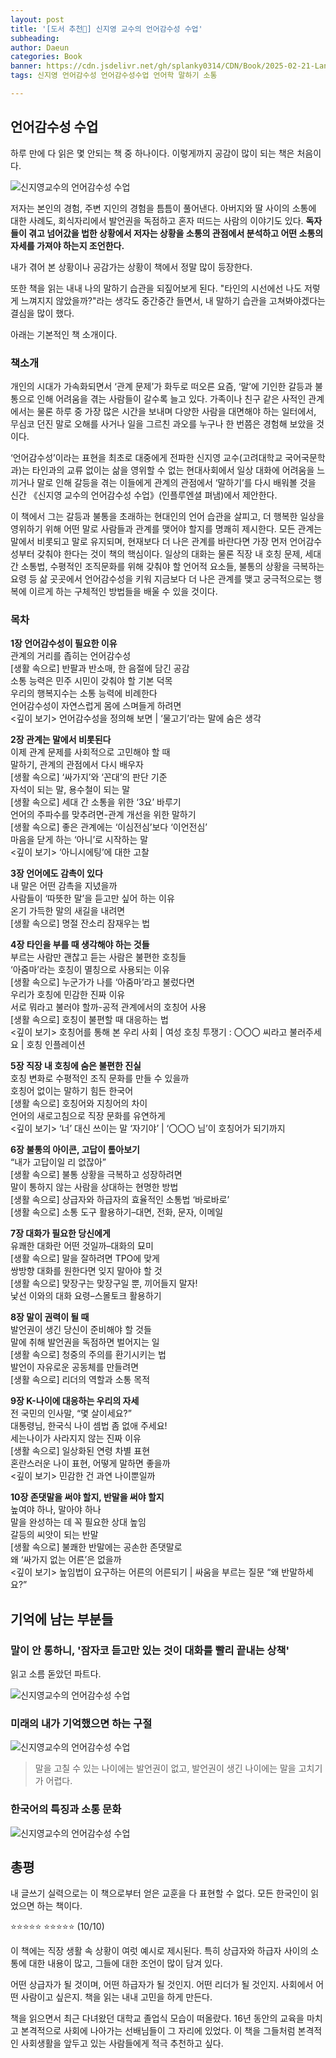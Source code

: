 ```yaml
---
layout: post
title: '[도서 추천📖] 신지영 교수의 언어감수성 수업'
subheading: 
author: Daeun
categories: Book
banner: https://cdn.jsdelivr.net/gh/splanky0314/CDN/Book/2025-02-21-Language_sensitivity/1.png
tags: 신지영 언어감수성 언어감수성수업 언어학 말하기 소통 

---
```


## 언어감수성 수업

하루 만에 다 읽은 몇 안되는 책 중 하나이다. 이렇게까지 공감이 많이 되는 책은 처음이다. 

![신지영교수의 언어감수성 수업](https://cdn.jsdelivr.net/gh/splanky0314/CDN/Book/2025-02-21-Language_sensitivity/1.png)


저자는 본인의 경험, 주변 지인의 경험을 틈틈이 풀어낸다. 아버지와 딸 사이의 소통에 대한 사례도, 회식자리에서 발언권을 독점하고 혼자 떠드는 사람의 이야기도 있다. **독자들이 겪고 넘어갔을 법한 상황에서 저자는 상황을 소통의 관점에서 분석하고 어떤 소통의 자세를 가져야 하는지 조언한다.**  

내가 겪어 본 상황이나 공감가는 상황이 책에서 정말 많이 등장한다.

또한 책을 읽는 내내 나의 말하기 습관을 되짚어보게 된다. "타인의 시선에선 나도 저렇게 느껴지지 않았을까?"라는 생각도 중간중간 들면서, 내 말하기 습관을 고쳐봐야겠다는 결심을 많이 했다.

아래는 기본적인 책 소개이다.

### 책소개

개인의 시대가 가속화되면서 ‘관계 문제’가 화두로 떠오른 요즘, ‘말’에 기인한 갈등과 불통으로 인해 어려움을 겪는 사람들이 갈수록 늘고 있다. 가족이나 친구 같은 사적인 관계에서는 물론 하루 중 가장 많은 시간을 보내며 다양한 사람을 대면해야 하는 일터에서, 무심코 던진 말로 오해를 사거나 일을 그르친 과오를 누구나 한 번쯤은 경험해 보았을 것이다.  
  
‘언어감수성’이라는 표현을 최초로 대중에게 전파한 신지영 교수(고려대학교 국어국문학과)는 타인과의 교류 없이는 삶을 영위할 수 없는 현대사회에서 일상 대화에 어려움을 느끼거나 말로 인해 갈등을 겪는 이들에게 관계의 관점에서 ‘말하기’를 다시 배워볼 것을 신간 《신지영 교수의 언어감수성 수업》(인플루엔셜 펴냄)에서 제안한다.  
  
이 책에서 그는 갈등과 불통을 초래하는 현대인의 언어 습관을 살피고, 더 행복한 일상을 영위하기 위해 어떤 말로 사람들과 관계를 맺어야 할지를 명쾌히 제시한다. 모든 관계는 말에서 비롯되고 말로 유지되며, 현재보다 더 나은 관계를 바란다면 가장 먼저 언어감수성부터 갖춰야 한다는 것이 책의 핵심이다. 일상의 대화는 물론 직장 내 호칭 문제, 세대 간 소통법, 수평적인 조직문화를 위해 갖춰야 할 언어적 요소들, 불통의 상황을 극복하는 요령 등 삶 곳곳에서 언어감수성을 키워 지금보다 더 나은 관계를 맺고 궁극적으로는 행복에 이르게 하는 구체적인 방법들을 배울 수 있을 것이다.


### 목차

**1장 언어감수성이 필요한 이유**  
관계의 거리를 좁히는 언어감수성  
[생활 속으로] 반팔과 반소매, 한 음절에 담긴 공감  
소통 능력은 민주 시민이 갖춰야 할 기본 덕목  
우리의 행복지수는 소통 능력에 비례한다  
언어감수성이 자연스럽게 몸에 스며들게 하려면  
\<깊이 보기\> 언어감수성을 정의해 보면 | ‘물고기’라는 말에 숨은 생각  

**2장 관계는 말에서 비롯된다**  
이제 관계 문제를 사회적으로 고민해야 할 때  
말하기, 관계의 관점에서 다시 배우자  
[생활 속으로] ‘싸가지’와 ‘꼰대’의 판단 기준  
자석이 되는 말, 용수철이 되는 말  
[생활 속으로] 세대 간 소통을 위한 ‘3요’ 바루기  
언어의 주파수를 맞추려면-관계 개선을 위한 말하기  
[생활 속으로] 좋은 관계에는 ‘이심전심’보다 ‘이언전심’  
마음을 닫게 하는 ‘아니’로 시작하는 말  
\<깊이 보기\> ‘아니시에팅’에 대한 고찰  

**3장 언어에도 감촉이 있다**  
내 말은 어떤 감촉을 지녔을까  
사람들이 ‘따뜻한 말’을 듣고만 싶어 하는 이유  
온기 가득한 말의 새길을 내려면  
[생활 속으로] 명절 잔소리 잠재우는 법  

**4장 타인을 부를 때 생각해야 하는 것들**  
부르는 사람만 괜찮고 듣는 사람은 불편한 호칭들  
‘아줌마’라는 호칭이 멸칭으로 사용되는 이유  
[생활 속으로] 누군가가 나를 ‘아줌마’라고 불렀다면  
우리가 호칭에 민감한 진짜 이유  
서로 뭐라고 불러야 할까-공적 관계에서의 호칭어 사용  
[생활 속으로] 호칭이 불편할 때 대응하는 법  
\<깊이 보기\> 호칭어를 통해 본 우리 사회 | 여성 호칭 투쟁기 : 〇〇〇 씨라고 불러주세요 | 호칭 인플레이션  

**5장 직장 내 호칭에 숨은 불편한 진실**  
호칭 변화로 수평적인 조직 문화를 만들 수 있을까  
호칭어 없이는 말하기 힘든 한국어  
[생활 속으로] 호칭어와 지칭어의 차이  
언어의 새로고침으로 직장 문화를 유연하게  
\<깊이 보기\> ‘너’ 대신 쓰이는 말 ‘자기야’ | ‘〇〇〇 님’이 호칭어가 되기까지  

**6장 불통의 아이콘, 고답이 톺아보기**  
“내가 고답이일 리 없잖아”  
[생활 속으로] 불통 상황을 극복하고 성장하려면  
말이 통하지 않는 사람을 상대하는 현명한 방법  
[생활 속으로] 상급자와 하급자의 효율적인 소통법 ‘바로바로’  
[생활 속으로] 소통 도구 활용하기–대면, 전화, 문자, 이메일  

**7장 대화가 필요한 당신에게**  
유쾌한 대화란 어떤 것일까–대화의 묘미  
[생활 속으로] 말을 잘하려면 TPO에 맞게  
쌍방향 대화를 원한다면 잊지 말아야 할 것  
[생활 속으로] 맞장구는 맞장구일 뿐, 끼어들지 말자!  
낯선 이와의 대화 요령–스몰토크 활용하기  

**8장 말이 권력이 될 때**  
발언권이 생긴 당신이 준비해야 할 것들  
말에 취해 발언권을 독점하면 벌어지는 일  
[생활 속으로] 청중의 주의를 환기시키는 법  
발언이 자유로운 공동체를 만들려면  
[생활 속으로] 리더의 역할과 소통 목적  
  
**9장 K-나이에 대응하는 우리의 자세**  
전 국민의 인사말, “몇 살이세요?”  
대통령님, 한국식 나이 셈법 좀 없애 주세요!  
세는나이가 사라지지 않는 진짜 이유  
[생활 속으로] 일상화된 연령 차별 표현  
혼란스러운 나이 표현, 어떻게 말하면 좋을까  
\<깊이 보기\> 민감한 건 과연 나이뿐일까  
  
**10장 존댓말을 써야 할지, 반말을 써야 할지**  
높여야 하나, 말아야 하나  
말을 완성하는 데 꼭 필요한 상대 높임  
갈등의 씨앗이 되는 반말  
[생활 속으로] 불쾌한 반말에는 공손한 존댓말로  
왜 ‘싸가지 없는 어른’은 없을까  
\<깊이 보기\> 높임법이 요구하는 어른의 어른되기 | 싸움을 부르는 질문 “왜 반말하세요?”

## 기억에 남는 부분들

### 말이 안 통하니, '잠자코 듣고만 있는 것이 대화를 빨리 끝내는 상책'

읽고 소름 돋았던 파트다. 

![신지영교수의 언어감수성 수업](https://cdn.jsdelivr.net/gh/splanky0314/CDN/Book/2025-02-21-Language_sensitivity/2.jpg)

### 미래의 내가 기억했으면 하는 구절

![신지영교수의 언어감수성 수업](https://cdn.jsdelivr.net/gh/splanky0314/CDN/Book/2025-02-21-Language_sensitivity/3.jpg)

> 말을 고칠 수 있는 나이에는 발언권이 없고,
> 발언권이 생긴 나이에는 말을 고치기가 어렵다.

### 한국어의 특징과 소통 문화

![신지영교수의 언어감수성 수업](https://cdn.jsdelivr.net/gh/splanky0314/CDN/Book/2025-02-21-Language_sensitivity/4.jpg)

## 총평

내 글쓰기 실력으로는 이 책으로부터 얻은 교훈을 다 표현할 수 없다. 모든 한국인이 읽었으면 하는 책이다.

⭐⭐⭐⭐⭐ ⭐⭐⭐⭐⭐ (10/10)

이 책에는 직장 생활 속 상황이 여럿 예시로 제시된다. 특히 상급자와 하급자 사이의 소통에 대한 내용이 많고, 그들에 대한 조언이 많이 담겨 있다. 

어떤 상급자가 될 것이며, 어떤 하급자가 될 것인지. 어떤 리더가 될 것인지. 사회에서 어떤 사람이고 싶은지. 책을 읽는 내내 고민을 하게 만든다.

책을 읽으면서 최근 다녀왔던 대학교 졸업식 모습이 떠올랐다. 16년 동안의 교육을 마치고 본격적으로 사회에 나아가는 선배님들이 그 자리에 있었다. 이 책을 그들처럼 본격적인 사회생활을 앞두고 있는 사람들에게 적극 추천하고 싶다.